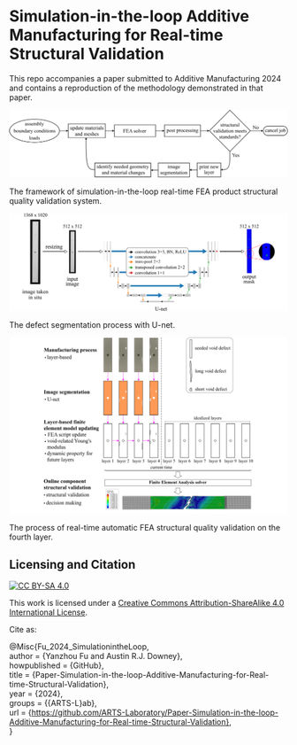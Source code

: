 # Simulation-in-the-loop Additive Manufacturing for Real-time Structural Validation

This repo accompanies a paper submitted to Additive Manufacturing 2024 and contains a reproduction of the methodology demonstrated in that paper.

<p align="center">
<img src="figures/simulation_in_the_loop.png" alt="framework of simulation-in-the-loop " width="600"/>

The framework of simulation-in-the-loop real-time FEA product structural quality validation system.
</p>

<p align="center">
<img src="figures/image_segmentation.png" alt="defect segmentation" width="600"/>

The defect segmentation process with U-net.
</p>

<p align="center">
<img src="figures/architecture.png" alt="process of real-time automatic FEA structural quality validation" width="600"/>

The process of real-time automatic FEA structural quality validation on the fourth layer.
</p>

## Licensing and Citation

[![CC BY-SA 4.0][cc-by-sa-shield]][cc-by-sa]

This work is licensed under a
[Creative Commons Attribution-ShareAlike 4.0 International License][cc-by-sa].

[cc-by-sa]: http://creativecommons.org/licenses/by-sa/4.0/
[cc-by-sa-image]: https://licensebuttons.net/l/by-sa/4.0/88x31.png
[cc-by-sa-shield]: https://img.shields.io/badge/License-CC%20BY--SA%204.0-lightgrey.svg


Cite as:

@Misc{Fu_2024_SimulationintheLoop,   
  author = {Yanzhou Fu and Austin R.J. Downey},   
  howpublished = {GitHub},  
  title  = {Paper-Simulation-in-the-loop-Additive-Manufacturing-for-Real-time-Structural-Validation},   
  year   = {2024},  
  groups = {{ARTS-L}ab},    
  url    = {https://github.com/ARTS-Laboratory/Paper-Simulation-in-the-loop-Additive-Manufacturing-for-Real-time-Structural-Validation},    
}
